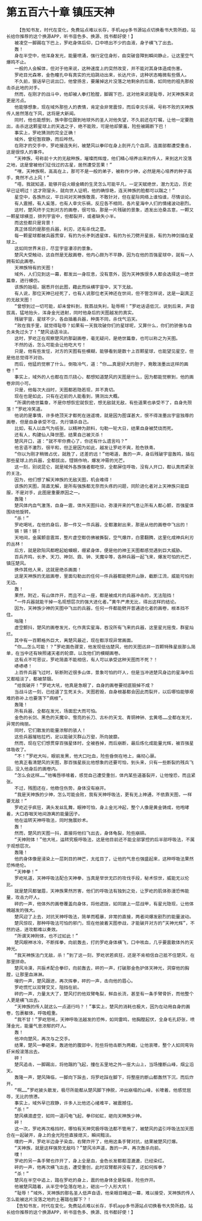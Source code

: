 # 第五百六十章 镇压天神
        【告知书友，时代在变化，免费站点难以长存，手机app多书源站点切换看书大势所趋，站长给你推荐的这个换源APP，听书音色多、换源、找书都好使！】
       被凌空一脚踢在下巴上，罗屹身体后仰，口中喷出不少的血液，身子横飞了出去。
       轰！
       身在半空中，他浑身发光，能量喷涌，强行定住身形，由突破音障到瞬间静止，让这里空气爆鸣不止。
       一般的人会解体，但对于他来说，这种速度上的突然改变，并不能对其身体造成伤害。
       罗屹目光森寒，金色瞳孔中有真实的光焰跳动出来，长达尺许，这种状态略微有些慑人。
       不久前，狠话早已说出口，他曾扬言，要屠掉这片没落之地剩余的后裔，如同他的祖先那般击杀此地的对手。
       然而，在刚才的战斗中，他却被人拳打脸膛，脚踢下巴，这对他来说是耻辱，对天神族来说更是污点。
       他能够想象，现在域外那些人的表情，肯定会非常震惊，而后幸灾乐祸，号称不败的天神族传人居然落在下风，这将是大新闻。
       同时，他也能想到，族中那位跟到地球外的圣人对他失望，不久前还在叮嘱，让他一定要胜出，击杀这这颗星球上的天选之子，绝不能败，可是他却蒙羞，险些被踢断下巴！
       事实上，罗屹猜测的完全正确！
       域外，曾短暂寂静，而后哗然。
       在刚才的交手中，罗屹接连失利，被楚风以拳印在身上剖开几个血洞，连面部都遭受重击，这是很惊人的事件。
       “天神族，号称前十大的无敌种族，璀璨而辉煌，他们精心培养出来的传人，来到这片没落之地，这是曾被他们征伐过的古星，居然遭受苦果！”
       “嘿，天神族啊，高高在上，那可不是一般的弟子，被称作少神，必然是用心培养的种子高手，竟然不占上风！”
       “唔，我就知道，能够开启火眼金睛的生灵怎么可能平凡，一定天赋绝世，潜力无边，历史早已证明过！这才刚冒头，就向世人证明，他的确惊艳，连天神族的脸都可以踹之！”
       星空中，各族热议，平日间对天神族敬畏，不敢针对，但在星际网络上谁怕谁，尽情谈论。
       有人震撼，有人奚落，也有人幸灾乐祸，反应各不相同，各片星海中人们的情绪波动剧烈。
       这时，楚风终于见到对方的画卷，很可怕，那是一片残破的景象，透发出沧桑古意，一颗又一颗星球横亘，排列宇宙中，但都裂开，或者缺失小半。
       而这些都只是背景！
       真正体现的是那些兵器，利刃，还有杀伐之意。
       每一颗星球都被兵器贯穿，有的为长矛刺透星体，有的为长刀劈开星辰，有的为神剑插在星球上。
       这如同世界末日，尽显宇宙凄凉的景象。
       楚风大受触动，这自然是无敌画卷，他内心颇为不平静，因为在他的百强星球中，就有一人拥有如此画卷。
       天神族特有的天图！
       域外，人们见到这一幕，都发出一身叹息，没有意外，因为天神族很多人都会选择这一绝世篇章，进行模仿。
       该族的始祖，据悉开创此图，藉此而纵横宇宙中，天下无敌。
       有人说，那位天神已经死了，也有人说那位老天神还在世间，但不管怎样说，这是一副真正的无敌天图！
       “曾想到过一切可能，却未曾料到，我首战失利，耻辱啊！”罗屹话语低沉，说到后来，声音拔高，猛地抬头，浑身金光迸射，同时他身后的天图越发的真实。
       残破宇宙，星球不少，各自插着兵器，种类不同，杀伐气滔天。
       “败在我手里，就觉得耻辱？如果有一天我攻破你们的星球呢，又算什么，你们的骄傲与自负未免过头了！”楚风话语冷淡。
       这时，罗屹正在观察楚风的那副画卷，毫无疑问，是绝世篇章，也可以称之为天图。
       不然的话，怎么可能会让他吃大亏！
       只是，他有些发怔，对方的天图有些模糊，能够看到是数十上百颗星球，也能望见星空，但是他总觉得不对劲。
       而后，他猛的觉察了什么，倒吸冷气，道：“你……真是好大的胆子，竟敢泼墨出这样的画卷！”
       事实上，域外的人也都在百爪挠心，都想知道楚风的天图是什么，因为都能觉察到，他的画卷非同小可。
       只是，他每次大战时，天图都若隐若现，并不真切。
       现在也是如此，只有在近前的人能看到，猜测出大概。
       “所谓的绝世篇章，不是你想恢宏就恢宏，想无敌就无敌，有些道果也承受不了，自身先殒落！”罗屹冷笑道。
       他说的是事情，许多绝顶天才都死在逍遥境，就是因为图谋甚大，恨不得泼墨出宇宙独尊的画卷，但是自身承受不住，先行镇杀自己。
       比如，有人以血气为纸张，以精神为颜料，勾勒一轮大日，结果自身被焚烧而死。
       还有人，构建仙人降世图，结果自己被灭杀！
       楚风开口，道：“就不牢你费心了，你还有什么遗言吗？”
       他言语不激烈，很平和，但正是因为如此，越发让罗屹不爽，脸色铁青。
       “你以为刚才稍微占优，就胜了，还差的远！”他喝道，轰的一声，身后残破宇宙轰鸣，插在那些星球上的兵器，全都拔出，铿锵作响，爆发冲霄的光芒。
       这一刻，别说昆仑，就是域外各族强者都吃惊，全都屏住呼吸，没有人开口，都认真而紧张的关注。
       因为，他们想了解天神族的无敌天图，机会难得！
       该族的天图，简直无解，是所有强族都无奈而头疼的问题，同阶进化者对上天神族只能臣服，不是对手，此图是重要原因之一。
       轰隆！
       楚风体内血气激荡，自身一震，体外天图抖动，弥漫开来的气息让所有人都心颤，百强星体围绕他旋转。
       “杀！”
       罗屹喝吼，在他的身后，那一件又一件兵器，全都激射出来，那是从他的画卷中飞出的！
       锵！锵！锵！
       天地间，金属颤音震耳，整片虚空都仿佛被撕裂，空气爆炸，白雾翻腾，这里化成神兵利刃的丛林！
       后方，就是欧阳风都瞪起蛤蟆眼，绷紧身体，便是他的神王天图都感觉遇到巨大威胁。
       百兵齐鸣，长矛、天刀、神剑、鼎、钟、天魔伞等，各种兵器一起飞来，爆发可怕的光芒，镇压楚风。
       换作其他人来，这就是绝杀画面！
       这是天神族的无敌画卷，里面勾勒出的任何一件兵器都能劈开山脉，截断江流，威能可怕到无边。
       轰！
       果然，附近，有山体炸开，而且不止一座，都是被成片的兵器冲击的，无法阻挡！
       “一件兵器就能干掉一名观想层次的强大进化者。”黄牛严肃无比，得出这样的结论。
       因为，天神族少神的天图中飞出的兵器，任何一件都能劈开普通进化者的画卷，根本挡不住。
       嗡隆！
       虚空颤抖，楚风的画卷发光，化作真实星海，吞没所有飞来的兵器，这里星光摇曳，群星灿烂。
       其中有一百颗格外巨大，离楚风最近，现在都浮现异常画面。
       “你……怎么可能！？”罗屹面色骤变，他发现低估楚风，他的天图远非一百颗特殊星辰那么简单，在当中还有映照诸天者的轮廓，以及他们的模糊画卷。
       这有点不可思议，罗屹简直不能相信，有人可以承受这种天图而不死？！
       哧哧哧！
       上百件兵器飞过时，斩断附近很多山体，景象可怕的吓人，但是当冲进楚风身边的星海中后又都暗淡了，都被禁锢。
       “给我破开！”罗屹大吼，他真是急眼了，自身的画卷要彻底毁掉不成？
       当战斗这一刻，已经道了生死关头，天图若毁，自身根基都会因此而裂开，以后哪怕能够艰难的弥补上也要落下“病根”。
       轰隆！
       所有兵器，全都在发光，场面宏大而可怕。
       金色的长剑、黑色的天魔伞、雪亮的长刀、古朴的天戈、青铜神钟、玄黄塔……全都在发光，异常的绚丽。
       同时，它们散发的能量浓郁的骇人！
       这些兵器摧枯拉朽，足以能破灭群山万壑，所向披靡。
       然而，现在它们想贯穿百强星体时，全被吞掉，而后崩断，最后炼化成能量光辉，被百强星体吸收了。
       “不！”罗屹大叫，眼前发黑，他大口吐血，险些昏倒在地上，痛彻心扉。
       他真正看清楚风的天图，那百强星辰比他想象的还要可怕，到头来，只有一些断裂的残兵飞回，没入他身后的画卷内。
       “怎么会这样……”他嘴唇哆嗦着，感觉自己遭受重创，体内某些道基裂开，让他惶恐，而且紧张。
       不过，残图还在，他稳住伤势，身体没有崩开。
       “我是天神族的少神，怎么可能会败，我有天神呼吸法，更有无上神通，不依靠天图，一样要无敌！”
       罗屹近乎疯狂，满头发丝乱舞，眼神可怕，身上金光冲起，整个人像是黄金铸成，他咆哮着，大口吞咽天地间游离的能量因子。
       他在运转天神呼吸法，同时施展妙术。
       轰！
       然而，楚风的天图一抖，直接将他扫飞出去，身体龟裂，险些崩碎。
       “天神附体！”他大吼，运转究极呼吸法，这是他目前还不能全部掌控的后半部呼吸法，不属于观想层次。
       轰隆！
       他的身体像是浸染上一层刺目的神芒，太炫目了，让他的气息也强盛起来，这种呼吸法果然恐怖绝伦。
       “天神拳！”
       罗屹吼道，天神呼吸法配合天神拳，当真是举世无匹的攻伐手段，秘术惊世，威能无以伦比。
       就是楚风都皱眉，天神族果然厉害，他们的呼吸法有独到之处，让罗屹的肌体弥漫恐怖能量，攻击力吓人。
       砰的一声，他体外的画卷覆盖向身体，将他遮拢，如同披上一层战甲，有星光隐现，让他体魄越发的强大。
       楚风迎了上去，对抗天神呼吸法，简单而粗暴，非常的直接，两者间爆发剧烈的能量波动。
       楚风惊叹，那种呼吸法可怕的邪门，现在他披着天图参战，才能破开对方的“天神光辉”，不然的话，进攻都难以奏效。
       “所谓天神附体，也不过如此！”
       楚风眼神冰冷，不断挥拳，向前轰去，打的罗屹身体横飞，口中咳血，几乎要震散体外的天神光。
       “我天神族法门无敌，杀！”到了这一刻，罗屹状若疯狂，还是不肯相信自己抵不住楚风，在那里拼命。
       楚风冷漠，共振术配合拳印，向前轰去，砰的一声，打破那金色护体天神光，洞穿他的胸膛，让那里血淋淋。
       嗖的一声，楚风跟进，再次挥拳，砰的一声，击向他的眉心。
       罗屹慌忙以双臂交叉，阻挡在前。
       砰的一声，力量太大了，楚风打的他双臂龟裂，鲜血长流，甚至有一条手臂骨折，而他整个人更是横飞出去。
       “天神族的传人就这么一点道行吗？！”事实上，楚风的消耗也极大，因为在动用自身的画卷，包裹躯体，呼吸粗重。
       “我不甘！”罗屹怒吼，天神呼吸法越发的恐怖，如同雷鸣，他胸膛起伏，全身毛孔舒张，喷薄金光，能量气息浓郁的吓人。
       轰！
       他冲向楚风，再次与之交手。
       结果，楚风一拳砸来，轰进他的腹部中，险些将他击断为两截，让他哀嚎，整个人如同弯钩虾米般滚落出去。
       砰！
       楚风追击，一脚踢出，将他踹的飞起，撞在五里地之外一座大山上，当场撞断山峰，烟尘滔天。
       轰隆一声，楚风降临，一脚向下跺去，将罗屹踩在脚下，将整座的断山都轰然下沉，而后炸开。
       “啊……”罗屹披头散发，极尽所能都从楚风脚下挣脱，冲出崩塌的山峰，长嚎着，他感觉屈辱，无比的愤懑。
       事实上，域外早已寂静，许多人比他还心绪难平，被震撼住。
       “杀！”
       楚风横渡虚空，如同一道闪电飞起，拳印如虹，砸向天神族少神。
       砰！
       这一次，罗屹再次格挡时，哪怕有天神究极呼吸法都不管用了，被楚风的盗引呼吸法加天图合在一起破开，身上的金光险些直接熄灭，瞬间黯淡。
       噗的一声，罗屹半边身子染血，右臂炸开了，他用这条手臂对抗，结果被楚风打爆。
       “天神族，就是这样强势无敌吗？”楚风冷声道，轰的一声，再次轰杀向前。
       噗！
       罗屹的另一条手臂也炸开了，身上全是血，金色长发都都湿漉漉，已经染红。
       砰的一声，他再次横飞出去，遭受重创，此时双臂都并没有了，还如何挥拳？
       “杀！”
       楚风在半空中追上，踏在罗屹的身上，震的他身体全是裂痕，险些炸开。
       他被楚风踏着，从半空中坠落在地上，砸出一个人形大坑！
       “耻辱！”域外，天神族的那名圣人低声自语，他亲眼目睹这一幕，难以接受，天神族的传人怎么能被这片没落之地的土著踏在脚下？！
       【告知书友，时代在变化，免费站点难以长存，手机app多书源站点切换看书大势所趋，站长给你推荐的这个换源APP，听书音色多、换源、找书都好使！】